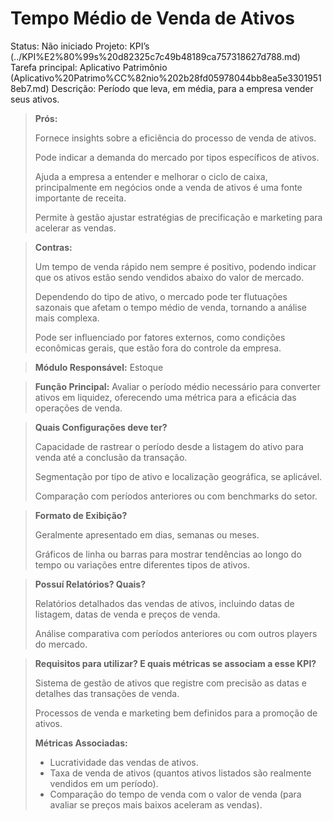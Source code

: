 # Tempo Médio de Venda de Ativos

Status: Não iniciado
Projeto: KPI’s (../KPI%E2%80%99s%20d82325c7c49b48189ca757318627d788.md)
Tarefa principal: Aplicativo Patrimônio (Aplicativo%20Patrimo%CC%82nio%202b28fd05978044bb8ea5e33019518eb7.md)
Descrição: Período que leva, em média, para a empresa vender seus ativos.

> **Prós:**
> 
> 
> Fornece insights sobre a eficiência do processo de venda de ativos.
> 
> Pode indicar a demanda do mercado por tipos específicos de ativos.
> 
> Ajuda a empresa a entender e melhorar o ciclo de caixa, principalmente em negócios onde a venda de ativos é uma fonte importante de receita.
> 
> Permite à gestão ajustar estratégias de precificação e marketing para acelerar as vendas.
> 

> **Contras:**
> 
> 
> Um tempo de venda rápido nem sempre é positivo, podendo indicar que os ativos estão sendo vendidos abaixo do valor de mercado.
> 
> Dependendo do tipo de ativo, o mercado pode ter flutuações sazonais que afetam o tempo médio de venda, tornando a análise mais complexa.
> 
> Pode ser influenciado por fatores externos, como condições econômicas gerais, que estão fora do controle da empresa.
> 

> **Módulo Responsável:**
Estoque
> 

> **Função Principal:**
Avaliar o período médio necessário para converter ativos em liquidez, oferecendo uma métrica para a eficácia das operações de venda.
> 

> **Quais Configurações deve ter?**
> 
> 
> Capacidade de rastrear o período desde a listagem do ativo para venda até a conclusão da transação.
> 
> Segmentação por tipo de ativo e localização geográfica, se aplicável.
> 
> Comparação com períodos anteriores ou com benchmarks do setor.
> 

> **Formato de Exibição?**
> 
> 
> Geralmente apresentado em dias, semanas ou meses.
> 
> Gráficos de linha ou barras para mostrar tendências ao longo do tempo ou variações entre diferentes tipos de ativos.
> 

> **Possuí Relatórios? Quais?**
> 
> 
> Relatórios detalhados das vendas de ativos, incluindo datas de listagem, datas de venda e preços de venda.
> 
> Análise comparativa com períodos anteriores ou com outros players do mercado.
> 

> **Requisitos para utilizar? E quais métricas se associam a esse KPI?**
> 
> 
> Sistema de gestão de ativos que registre com precisão as datas e detalhes das transações de venda.
> 
> Processos de venda e marketing bem definidos para a promoção de ativos.
> 
> **Métricas Associadas:**
> 
> - Lucratividade das vendas de ativos.
> - Taxa de venda de ativos (quantos ativos listados são realmente vendidos em um período).
> - Comparação do tempo de venda com o valor de venda (para avaliar se preços mais baixos aceleram as vendas).
